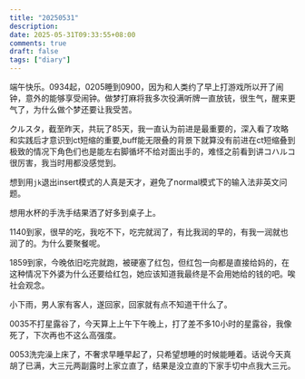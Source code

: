 ```yaml
---
title: "20250531"
description: 
date: 2025-05-31T09:33:55+08:00
comments: true
draft: false
tags: ["diary"]
---
```

端午快乐。0934起，0205睡到0900，因为和人类约了早上打游戏所以开了闹钟，意外的能够享受闹钟。做梦打麻将我多次役满听牌一直放铳，很生气，醒来更气了，为什么做个梦还要让我受苦。

クルスタ，截至昨天，共玩了85天，我一直认为前进是最重要的，深入看了攻略和实践后才意识到ct短缩的重要,buff能无限叠的背景下就算没有前进在ct短缩叠到极致的情况下角色们也是能左右脚循坏不给对面出手的，难怪之前看到讲コハルコ很厉害，我当时用都没感觉到。

想到用`jk`退出insert模式的人真是天才，避免了normal模式下的输入法非英文问题。

想用水杯的手洗手结果洒了好多到桌子上。

1140到家，很早的吃，我吃不下，吃完就润了，有比我润的早的，有我一润就也润了的。为什么要聚餐呢。

1859到家，今晚依旧吃完就跑，被硬塞了红包，但红包一向都是直接给妈的，在这种情况下外婆为什么还要给红包，她应该知道我最终是不会用她给的钱的吧。唉社会观念。

小下雨，男人家有客人，遂回家，回家就有点不知道干什么了。

0035不打星露谷了，今天算上上午下午晚上，打了差不多10小时的星露谷，我像死了，下次再也不这么高强度。

0053洗完澡上床了，不奢求早睡早起了，只希望想睡的时候能睡着。话说今天真胡了已满，大三元两副露时上家立直了，结果是没立直的下家手切中点我大三元。
